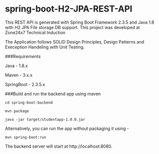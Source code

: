 # spring-boot-H2-JPA-REST-API

This REST API is generated with Spring Boot Framework 2.3.5 and Java 1.8 with H2 JPA File storage DB support. This project was developed at Zone24x7 Technical Induction

The Application follows SOLID Design Principles, Design Patterns and Exeception Handeling with Unit Testing.

###Requirements

Java - 1.8.x 

Maven - 3.x.x 

SpringBoot - 2.3.5.x  


###Build and run the backend app using maven 
 
 
`cd spring-boot-backend` 

`mvn package` 

`java -jar target/studentapp-1.0.0.jar` 

Alternatively, you can run the app without packaging it using -

`mvn spring-boot:run` 

The backend server will start at http://localhost:8080.
